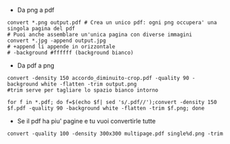 * Da png a pdf

```
convert *.png output.pdf # Crea un unico pdf: ogni png occupera' una singola pagina del pdf 
# Puoi anche assemblare un'unica pagina con diverse immagini
convert *.jpg -append output.jpg 
# +append li appende in orizzontale 
# -background #ffffff (background bianco)
```
* Da pdf a png

```
convert -density 150 accordo_diminuito-crop.pdf -quality 90 -background white -flatten -trim output.png
#trim serve per tagliare lo spazio bianco intorno
```

```
for f in *.pdf; do f=$(echo $f| sed 's/.pdf//');convert -density 150 $f.pdf -quality 90 -background white -flatten -trim $f.png; done
```

* Se il pdf ha piu' pagine e tu vuoi convertirle tutte
```
convert -quality 100 -density 300x300 multipage.pdf single%d.png -trim
```
